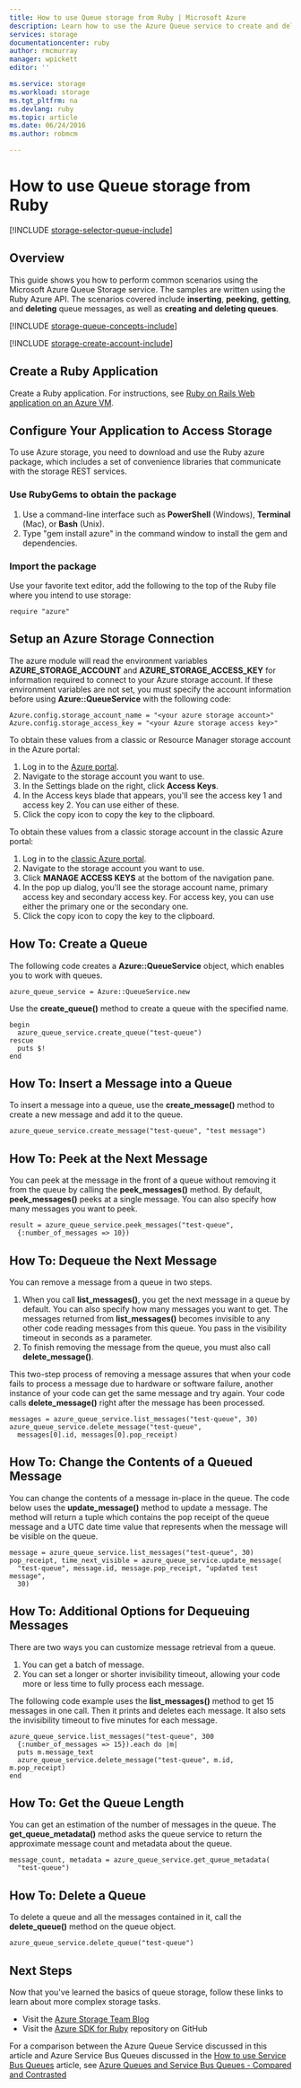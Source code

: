 ```yaml
---
title: How to use Queue storage from Ruby | Microsoft Azure
description: Learn how to use the Azure Queue service to create and delete queues, and insert, get, and delete messages. Samples written in Ruby.
services: storage
documentationcenter: ruby
author: rmcmurray
manager: wpickett
editor: ''

ms.service: storage
ms.workload: storage
ms.tgt_pltfrm: na
ms.devlang: ruby
ms.topic: article
ms.date: 06/24/2016
ms.author: robmcm

---
```

# How to use Queue storage from Ruby
[!INCLUDE [storage-selector-queue-include](../../includes/storage-selector-queue-include.md)]

## Overview
This guide shows you how to perform common scenarios using the Microsoft
Azure Queue Storage service. The samples are written using the Ruby Azure API.
The scenarios covered include **inserting**, **peeking**, **getting**,
and **deleting** queue messages, as well as **creating and deleting
queues**.

[!INCLUDE [storage-queue-concepts-include](../../includes/storage-queue-concepts-include.md)]

[!INCLUDE [storage-create-account-include](../../includes/storage-create-account-include.md)]

## Create a Ruby Application
Create a Ruby application. For instructions, 
see [Ruby on Rails Web application on an Azure VM](../virtual-machines/virtual-machines-linux-classic-ruby-rails-web-app.md).

## Configure Your Application to Access Storage
To use Azure storage, you need to download and use the Ruby azure package, which includes a set of convenience libraries that communicate with the storage REST services.

### Use RubyGems to obtain the package
1. Use a command-line interface such as **PowerShell** (Windows), **Terminal** (Mac), or **Bash** (Unix).
2. Type "gem install azure" in the command window to install the gem and dependencies.

### Import the package
Use your favorite text editor, add the following to the top of the Ruby file where you intend to use storage:

    require "azure"

## Setup an Azure Storage Connection
The azure module will read the environment variables **AZURE\_STORAGE\_ACCOUNT** and **AZURE\_STORAGE\_ACCESS_KEY** 
for information required to connect to your Azure storage account. If these environment variables are not set, 
you must specify the account information before using **Azure::QueueService** with the following code:

    Azure.config.storage_account_name = "<your azure storage account>"
    Azure.config.storage_access_key = "<your Azure storage access key>"


To obtain these values from a classic or Resource Manager storage account in the Azure portal:

1. Log in to the [Azure portal](https://portal.azure.com).
2. Navigate to the storage account you want to use.
3. In the Settings blade on the right, click **Access Keys**.
4. In the Access keys blade that appears, you'll see the access key 1 and access key 2. You can use either of these. 
5. Click the copy icon to copy the key to the clipboard. 

To obtain these values from a classic storage account in the classic Azure portal:

1. Log in to the [classic Azure portal](https://manage.windowsazure.com).
2. Navigate to the storage account you want to use.
3. Click **MANAGE ACCESS KEYS** at the bottom of the navigation pane.
4. In the pop up dialog, you'll see the storage account name, primary access key and secondary access key. For access key, you can use either the primary one or the secondary one. 
5. Click the copy icon to copy the key to the clipboard.

## How To: Create a Queue
The following code creates a **Azure::QueueService** object, which enables you to work with queues.

    azure_queue_service = Azure::QueueService.new

Use the **create_queue()** method to create a queue with the specified name.

    begin
      azure_queue_service.create_queue("test-queue")
    rescue
      puts $!
    end

## How To: Insert a Message into a Queue
To insert a message into a queue, use the **create_message()** method to create a new message and add it to the queue.

    azure_queue_service.create_message("test-queue", "test message")

## How To: Peek at the Next Message
You can peek at the message in the front of a queue without removing it from the queue by calling the **peek\_messages()** method. By default, **peek\_messages()** peeks at a single message. You can also specify how many messages you want to peek.

    result = azure_queue_service.peek_messages("test-queue",
      {:number_of_messages => 10})

## How To: Dequeue the Next Message
You can remove a message from a queue in two steps.

1. When you call **list\_messages()**, you get the next message in a queue by default. You can also specify how many messages you want to get. The messages returned from **list\_messages()** becomes invisible to any other code reading messages from this queue. You pass in the visibility timeout in seconds as a parameter.
2. To finish removing the message from the queue, you must also call **delete_message()**.

This two-step process of removing a message assures that when your code fails to process a message due to hardware or software failure, another instance of your code can get the same message and try again. Your code calls **delete\_message()** right after the message has been processed.

    messages = azure_queue_service.list_messages("test-queue", 30)
    azure_queue_service.delete_message("test-queue", 
      messages[0].id, messages[0].pop_receipt)

## How To: Change the Contents of a Queued Message
You can change the contents of a message in-place in the queue. The code below uses the **update_message()** method to update a message. The method will return a tuple which contains the pop receipt of the queue message and a UTC date time value that represents when the message will be visible on the queue.

    message = azure_queue_service.list_messages("test-queue", 30)
    pop_receipt, time_next_visible = azure_queue_service.update_message(
      "test-queue", message.id, message.pop_receipt, "updated test message", 
      30)

## How To: Additional Options for Dequeuing Messages
There are two ways you can customize message retrieval from a queue.

1. You can get a batch of message.
2. You can set a longer or shorter invisibility timeout, allowing your code more or less time to fully process each message.

The following code example uses the **list\_messages()** method to get 15 messages in one call. Then it prints and deletes each message. It also sets the invisibility timeout to five minutes for each message.

    azure_queue_service.list_messages("test-queue", 300
      {:number_of_messages => 15}).each do |m|
      puts m.message_text
      azure_queue_service.delete_message("test-queue", m.id, m.pop_receipt)
    end

## How To: Get the Queue Length
You can get an estimation of the number of messages in the queue. The **get\_queue\_metadata()** method asks the queue service to return the approximate message count and metadata about the queue.

    message_count, metadata = azure_queue_service.get_queue_metadata(
      "test-queue")

## How To: Delete a Queue
To delete a queue and all the messages contained in it, call the **delete\_queue()** method on the queue object.

    azure_queue_service.delete_queue("test-queue")

## Next Steps
Now that you've learned the basics of queue storage, follow these links to learn about more complex storage tasks.

* Visit the [Azure Storage Team Blog](http://blogs.msdn.com/b/windowsazurestorage/)
* Visit the [Azure SDK for Ruby](https://github.com/WindowsAzure/azure-sdk-for-ruby) repository on GitHub

For a comparison between the Azure Queue Service discussed in this article and Azure Service Bus Queues discussed in the [How to use Service Bus Queues](/develop/ruby/how-to-guides/service-bus-queues/) article, see [Azure Queues and Service Bus Queues - Compared and Contrasted](../service-bus/service-bus-azure-and-service-bus-queues-compared-contrasted.md)

